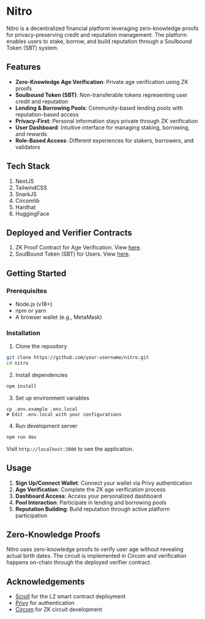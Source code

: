 # Nitro

Nitro is a decentralized financial platform leveraging zero-knowledge proofs for privacy-preserving credit and reputation management. The platform enables users to stake, borrow, and build reputation through a Soulbound Token (SBT) system.

## Features

- **Zero-Knowledge Age Verification**: Private age verification using ZK proofs
- **Soulbound Token (SBT)**: Non-transferable tokens representing user credit and reputation
- **Lending & Borrowing Pools**: Community-based lending pools with reputation-based access
- **Privacy-First**: Personal information stays private through ZK verification
- **User Dashboard**: Intuitive interface for managing staking, borrowing, and rewards
- **Role-Based Access**: Different experiences for stakers, borrowers, and validators

## Tech Stack
1. NextJS
2. TailwindCSS
3. SnarkJS
4. Circomlib
5. Hardhat
6. HuggingFace

## Deployed and Verifier Contracts
1. ZK Proof Contract for Age Verification. View [here](https://sepolia.scrollscan.com/address/0x16596F3aD0625C0106887FE4b51E073A4669c22b#code).
2. SoulBound Token (SBT) for Users. View [here](https://sepolia.scrollscan.com/address/0xd7121344156D594Eb875213d0bdBf2BA24117944#code).

## Getting Started

### Prerequisites
- Node.js (v18+)
- npm or yarn
- A browser wallet (e.g., MetaMask)

### Installation

1. Clone the repository
```bash
git clone https://github.com/your-username/nitro.git
cd nitro
```

2. Install dependencies
```bash
npm install
```

3. Set up environment variables
```
cp .env.example .env.local
# Edit .env.local with your configurations
```

4. Run development server
```bash
npm run dev
```

Visit `http://localhost:3000` to see the application.

## Usage

1. **Sign Up/Connect Wallet**: Connect your wallet via Privy authentication
2. **Age Verification**: Complete the ZK age verification process
3. **Dashboard Access**: Access your personalized dashboard
4. **Pool Interaction**: Participate in lending and borrowing pools
5. **Reputation Building**: Build reputation through active platform participation

## Zero-Knowledge Proofs

Nitro uses zero-knowledge proofs to verify user age without revealing actual birth dates. The circuit is implemented in Circom and verification happens on-chain through the deployed verifier contract.

## Acknowledgements

- [Scroll](https://scroll.io/) for the L2 smart contract deployment
- [Privy](https://privy.io/) for authentication
- [Circom](https://github.com/iden3/circom) for ZK circuit development